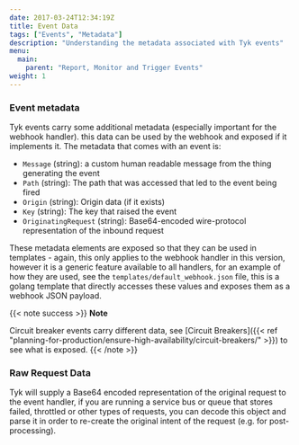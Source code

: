 ```yaml
---
date: 2017-03-24T12:34:19Z
title: Event Data
tags: ["Events", "Metadata"]
description: "Understanding the metadata associated with Tyk events"
menu:
  main:
    parent: "Report, Monitor and Trigger Events"
weight: 1 
---
```


### Event metadata

Tyk events carry some additional metadata (especially important for the webhook handler). this data can be used by the webhook and exposed if it implements it. The metadata that comes with an event is:

*   `Message` (string): a custom human readable message from the thing generating the event
*   `Path` (string): The path that was accessed that led to the event being fired
*   `Origin` (string): Origin data (if it exists)
*   `Key` (string): The key that raised the event
*   `OriginatingRequest` (string): Base64-encoded wire-protocol representation of the inbound request

These metadata elements are exposed so that they can be used in templates - again, this only applies to the webhook handler in this version, however it is a generic feature available to all handlers, for an example of how they are used, see the `templates/default_webhook.json` file, this is a golang template that directly accesses these values and exposes them as a webhook JSON payload.

{{< note success >}}
**Note**  

Circuit breaker events carry different data, see [Circuit Breakers]({{< ref "planning-for-production/ensure-high-availability/circuit-breakers/" >}}) to see what is exposed.
{{< /note >}}


### Raw Request Data

Tyk will supply a Base64 encoded representation of the original request to the event handler, if you are running a service bus or queue that stores failed, throttled or other types of requests, you can decode this object and parse it in order to re-create the original intent of the request (e.g. for post-processing).